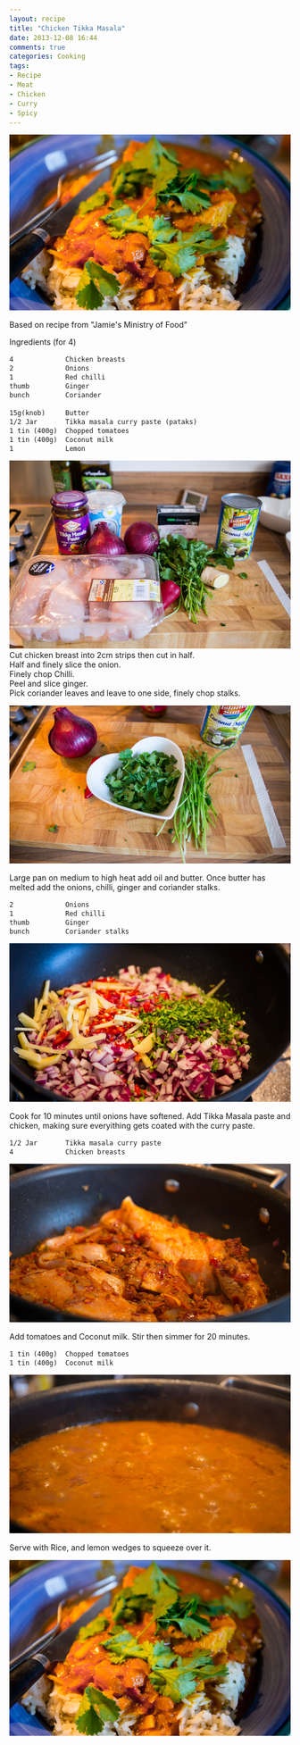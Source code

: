 ```yaml
---
layout: recipe
title: "Chicken Tikka Masala"
date: 2013-12-08 16:44
comments: true
categories: Cooking
tags:
- Recipe
- Meat
- Chicken
- Curry
- Spicy
---
```


![]( /images/ChickenTikkaMasala/morganp-20130910-ChickenTikkaMasala-IMG_3991.jpg )

<!-- more -->

Based on recipe from "Jamie's Ministry of Food"

Ingredients (for 4)

    4             Chicken breasts
    2             Onions 
    1             Red chilli
    thumb         Ginger
    bunch         Coriander
   
    15g(knob)     Butter
    1/2 Jar       Tikka masala curry paste (pataks)
    1 tin (400g)  Chopped tomatoes
    1 tin (400g)  Coconut milk
    1             Lemon 

![]( /images/ChickenTikkaMasala/morganp-20130910-ChickenTikkaMasala-IMG_3973.jpg )
Cut chicken breast into 2cm strips then cut in half.  
Half and finely slice the onion.  
Finely chop Chilli.  
Peel and slice ginger.  
Pick coriander leaves and leave to one side, finely chop stalks.

![]( /images/ChickenTikkaMasala/morganp-20130910-ChickenTikkaMasala-IMG_3975.jpg )

Large pan on medium to high heat add oil and butter. Once butter has melted add the onions, chilli, ginger and coriander stalks.

    2             Onions 
    1             Red chilli
    thumb         Ginger
    bunch         Coriander stalks

![]( /images/ChickenTikkaMasala/morganp-20130910-ChickenTikkaMasala-IMG_3977.jpg )

Cook for 10 minutes until onions have softened. Add Tikka Masala paste and chicken, making sure everyithing gets coated with the curry paste.

    1/2 Jar       Tikka masala curry paste
    4             Chicken breasts

![]( /images/ChickenTikkaMasala/morganp-20130910-ChickenTikkaMasala-IMG_3983.jpg )

Add tomatoes and Coconut milk. Stir then simmer for 20 minutes.

    1 tin (400g)  Chopped tomatoes
    1 tin (400g)  Coconut milk

![]( /images/ChickenTikkaMasala/morganp-20130910-ChickenTikkaMasala-IMG_3984.jpg )

Serve with Rice, and lemon wedges to squeeze over it.

![]( /images/ChickenTikkaMasala/morganp-20130910-ChickenTikkaMasala-IMG_3991.jpg )

